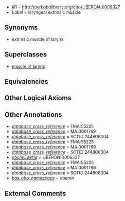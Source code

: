  * *IRI* = http://purl.obolibrary.org/obo/UBERON_0006327
 * *Label* = laryngeal extrinsic muscle

## Synonyms

 * extrinsic muscle of larynx

## Superclasses

 * [muscle of larynx](../../UBERON/68/UBERON_0001568.md)

## Equivalencies


## Other Logical Axioms


## Other Annotations

 * *[database_cross_reference](../../ef/oboInOwl#hasDbXref.md)* = FMA:55225
 * *[database_cross_reference](../../ef/oboInOwl#hasDbXref.md)* = MA:0001769
 * *[database_cross_reference](../../ef/oboInOwl#hasDbXref.md)* = SCTID:244808004
 * *[database_cross_reference](../../ef/oboInOwl#hasDbXref.md)* = FMA:55225
 * *[database_cross_reference](../../ef/oboInOwl#hasDbXref.md)* = MA:0001769
 * *[database_cross_reference](../../ef/oboInOwl#hasDbXref.md)* = SCTID:244808004
 * *[oboInOwl#id](../../id/oboInOwl#id.md)* = UBERON:0006327
 * *[database_cross_reference](../../ef/oboInOwl#hasDbXref.md)* = FMA:55225
 * *[database_cross_reference](../../ef/oboInOwl#hasDbXref.md)* = MA:0001769
 * *[database_cross_reference](../../ef/oboInOwl#hasDbXref.md)* = SCTID:244808004
 * *[has_obo_namespace](../../ce/oboInOwl#hasOBONamespace.md)* = uberon

## External Comments

